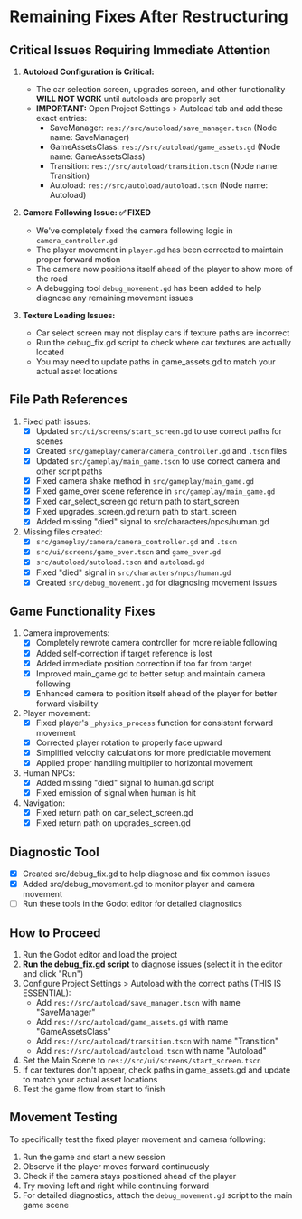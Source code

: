 # Remaining Fixes After Restructuring

## Critical Issues Requiring Immediate Attention

1. **Autoload Configuration is Critical:**
   - The car selection screen, upgrades screen, and other functionality **WILL NOT WORK** until autoloads are properly set
   - **IMPORTANT:** Open Project Settings > Autoload tab and add these exact entries:
	 - SaveManager: `res://src/autoload/save_manager.tscn` (Node name: SaveManager)
	 - GameAssetsClass: `res://src/autoload/game_assets.gd` (Node name: GameAssetsClass)
	 - Transition: `res://src/autoload/transition.tscn` (Node name: Transition)
	 - Autoload: `res://src/autoload/autoload.tscn` (Node name: Autoload)

2. **Camera Following Issue: ✅ FIXED**
   - We've completely fixed the camera following logic in `camera_controller.gd`
   - The player movement in `player.gd` has been corrected to maintain proper forward motion
   - The camera now positions itself ahead of the player to show more of the road
   - A debugging tool `debug_movement.gd` has been added to help diagnose any remaining movement issues

3. **Texture Loading Issues:**
   - Car select screen may not display cars if texture paths are incorrect
   - Run the debug_fix.gd script to check where car textures are actually located
   - You may need to update paths in game_assets.gd to match your actual asset locations

## File Path References

1. Fixed path issues:
   - [x] Updated `src/ui/screens/start_screen.gd` to use correct paths for scenes
   - [x] Created `src/gameplay/camera/camera_controller.gd` and `.tscn` files
   - [x] Updated `src/gameplay/main_game.tscn` to use correct camera and other script paths
   - [x] Fixed camera shake method in `src/gameplay/main_game.gd`
   - [x] Fixed game_over scene reference in `src/gameplay/main_game.gd`
   - [x] Fixed car_select_screen.gd return path to start_screen
   - [x] Fixed upgrades_screen.gd return path to start_screen
   - [x] Added missing "died" signal to src/characters/npcs/human.gd

2. Missing files created:
   - [x] `src/gameplay/camera/camera_controller.gd` and `.tscn`
   - [x] `src/ui/screens/game_over.tscn` and `game_over.gd`
   - [x] `src/autoload/autoload.tscn` and `autoload.gd`
   - [x] Fixed "died" signal in `src/characters/npcs/human.gd`
   - [x] Created `src/debug_movement.gd` for diagnosing movement issues

## Game Functionality Fixes

1. Camera improvements:
   - [x] Completely rewrote camera controller for more reliable following
   - [x] Added self-correction if target reference is lost
   - [x] Added immediate position correction if too far from target
   - [x] Improved main_game.gd to better setup and maintain camera following
   - [x] Enhanced camera to position itself ahead of the player for better forward visibility

2. Player movement:
   - [x] Fixed player's `_physics_process` function for consistent forward movement
   - [x] Corrected player rotation to properly face upward
   - [x] Simplified velocity calculations for more predictable movement
   - [x] Applied proper handling multiplier to horizontal movement

3. Human NPCs:
   - [x] Added missing "died" signal to human.gd script
   - [x] Fixed emission of signal when human is hit

4. Navigation:
   - [x] Fixed return path on car_select_screen.gd
   - [x] Fixed return path on upgrades_screen.gd

## Diagnostic Tool

- [x] Created src/debug_fix.gd to help diagnose and fix common issues
- [x] Added src/debug_movement.gd to monitor player and camera movement
- [ ] Run these tools in the Godot editor for detailed diagnostics

## How to Proceed

1. Run the Godot editor and load the project
2. **Run the debug_fix.gd script** to diagnose issues (select it in the editor and click "Run")
3. Configure Project Settings > Autoload with the correct paths (THIS IS ESSENTIAL):
   - Add `res://src/autoload/save_manager.tscn` with name "SaveManager"
   - Add `res://src/autoload/game_assets.gd` with name "GameAssetsClass"
   - Add `res://src/autoload/transition.tscn` with name "Transition"
   - Add `res://src/autoload/autoload.tscn` with name "Autoload"
4. Set the Main Scene to `res://src/ui/screens/start_screen.tscn`
5. If car textures don't appear, check paths in game_assets.gd and update to match your actual asset locations
6. Test the game flow from start to finish

## Movement Testing
To specifically test the fixed player movement and camera following:

1. Run the game and start a new session
2. Observe if the player moves forward continuously
3. Check if the camera stays positioned ahead of the player
4. Try moving left and right while continuing forward
5. For detailed diagnostics, attach the `debug_movement.gd` script to the main game scene

